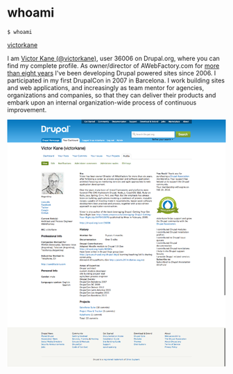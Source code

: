 # whoami

    $ whoami
[victorkane](https://www.drupal.org/user/36006)

I am [Victor Kane (@victorkane)](https://www.drupal.org/user/36006), user 36006 on Drupal.org, where you can find my complete profile. As owner/director of AWebFactory.com for [more than eight years](http://awebfactory.com/node/96) I've been developing Drupal powered sites since 2006. I participated in my first DrupalCon in 2007 in Barcelona. I work building sites and web applications, and increasingly as team mentor for agencies, organizations and companies, so that they can deliver their products and embark upon an internal organization-wide process of continuous improvement.

![victorkane: user 36006 on d.o.](images/victor-kane-drupal-org.png)
